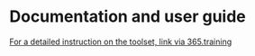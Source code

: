# Documentation and user guide


[For a detailed instruction on the toolset, link via 365.training](https://365.training/Instructors/detail/EugenevanStaden)

